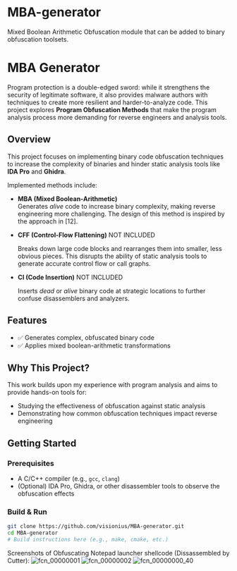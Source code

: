 # MBA-generator
Mixed Boolean Arithmetic Obfuscation module that can be added to binary obfuscation toolsets.
# MBA Generator

Program protection is a double-edged sword: while it strengthens the security of legitimate software, it also provides malware authors with techniques to create more resilient and harder-to-analyze code. This project explores **Program Obfuscation Methods** that make the program analysis process more demanding for reverse engineers and analysis tools.

## Overview

This project focuses on implementing binary code obfuscation techniques to increase the complexity of binaries and hinder static analysis tools like **IDA Pro** and **Ghidra**.

Implemented methods include:

- **MBA (Mixed Boolean-Arithmetic)**  
  Generates *alive* code to increase binary complexity, making reverse engineering more challenging. The design of this method is inspired by the approach in [12].
  
- **CFF (Control-Flow Flattening)**  NOT INCLUDED

  Breaks down large code blocks and rearranges them into smaller, less obvious pieces. This disrupts the ability of static analysis tools to generate accurate control flow or call graphs.
  
- **CI (Code Insertion)**  NOT INCLUDED

  Inserts *dead* or *alive* binary code at strategic locations to further confuse disassemblers and analyzers.

## Features

- ✅ Generates complex, obfuscated binary code  
- ✅ Applies mixed boolean-arithmetic transformations

## Why This Project?

This work builds upon my experience with program analysis and aims to provide hands-on tools for:

- Studying the effectiveness of obfuscation against static analysis
- Demonstrating how common obfuscation techniques impact reverse engineering

## Getting Started

### Prerequisites

- A C/C++ compiler (e.g., `gcc`, `clang`)
- (Optional) IDA Pro, Ghidra, or other disassembler tools to observe the obfuscation effects

### Build & Run

```bash
git clone https://github.com/visionius/MBA-generator.git
cd MBA-generator
# Build instructions here (e.g., make, cmake, etc.)
```
Screenshots of Obfuscating Notepad launcher shellcode (Dissassembled by Cutter):
![fcn_00000001](https://github.com/user-attachments/assets/c594e251-4ec9-4107-943b-f0458caecdc9)
![fcn_00000002](https://github.com/user-attachments/assets/fdc1e528-9c3f-4d99-8f89-5794c5423b90)
![fcn_00000000_40](https://github.com/user-attachments/assets/b4130c97-5918-4fed-9315-43c7ce4d2b3c)

